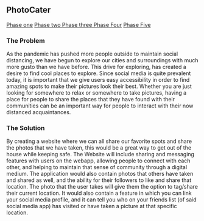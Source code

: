 ## PhotoCater 

<a href="https://bryanhuynh.github.io/CPSC-481-Project">Phase one</a> <a href="https://bryanhuynh.github.io/CPSC-481-Project/Site/stage2">Phase two </a> <a href="https://bryanhuynh.github.io/CPSC-481-Project/Site/stage3">Phase three </a> <a href="https://bryanhuynh.github.io/CPSC-481-Project/Site/stage4">Phase Four</a> <a href="https://bryanhuynh.github.io/CPSC-481-Project/Site/stage5">Phase Five</a>


  

### The Problem

As the pandemic has pushed more people outside to maintain social distancing, we have begun to explore our cities and surroundings with much more gusto than we have before. This drive for exploring, has created a desire to find cool places to explore. Since social media is quite prevalent today, it is important that we give users easy accessibility in order to find amazing spots to make their pictures look their best. Whether you are just looking for somewhere to relax or somewhere to take pictures, having a place for people to share the places that they have found with their communities can be an important way for people to interact with their now distanced acquaintances.

### The Solution

By creating a website where we can all share our favorite spots and share the photos that we have taken, this would be a great way to get out of the house while keeping safe. The Website will include sharing and messaging features with users on the webapp, allowing people to connect with each other, and helping to maintain that sense of community through a digital medium. The application would also contain photos that others have taken and shared as well, and the ability for their followers to like and share that location. The photo that the user takes will give them the option to tag/share their current location.  It would also contain a feature in which you can link your social media profile, and it can tell you who on your friends list (of said social media app) has visited or have taken a picture at that specific location.  

